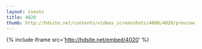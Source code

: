 ```yaml
---
layout: sieutv
title: 4020
thumb: http://hdsite.net/contents/videos_screenshots/4000/4020/preview_360p.mp4.jpg
---
```

{% include iframe src='http://hdsite.net/embed/4020' %}
 
